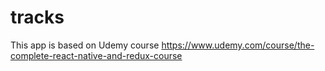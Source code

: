# tracks

This app is based on Udemy course https://www.udemy.com/course/the-complete-react-native-and-redux-course
